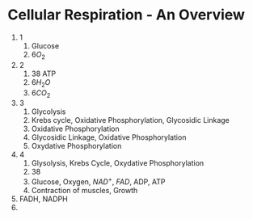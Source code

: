 # Cellular Respiration - An Overview
1. 1
	1. Glucose
	2. $6O_2$
2. 2
	1. 38 ATP
	2. $6H_2O$
	3. $6CO_2$
3. 3
	1. Glycolysis
	2. Krebs cycle, Oxidative Phosphorylation, Glycosidic Linkage
	3. Oxidative Phosphorylation
	4. Glycosidic Linkage, Oxidative Phosphorylation
	5. Oxydative Phosphorylation
4. 4
	1. Glysolysis, Krebs Cycle, Oxydative Phosphorylation
	2. 38
	3. Glucose, Oxygen, $NAD^+$, $FAD$, ADP, ATP
	4. Contraction of muscles, Growth
5. FADH, NADPH
6. 